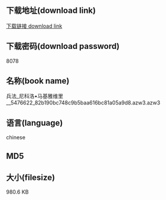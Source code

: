 ## 下载地址(download link)
[下载链接 download link](https://voluble-croquembouche-d321dc.netlify.app/?s=%E5%85%B5%E6%B3%95_%E5%B0%BC%E7%A7%91%E6%B4%9B%E2%80%A2%E9%A9%AC%E5%9F%BA%E9%9B%85%E7%BB%B4%E9%87%8C__5476622_82b190bc748c9b5baa616bc81a05a9d8.azw3)

## 下载密码(download password)
8078

## 名称(book name)
兵法_尼科洛•马基雅维里__5476622_82b190bc748c9b5baa616bc81a05a9d8.azw3.azw3

## 语言(language)
chinese

## MD5


## 大小(filesize)
980.6 KB
